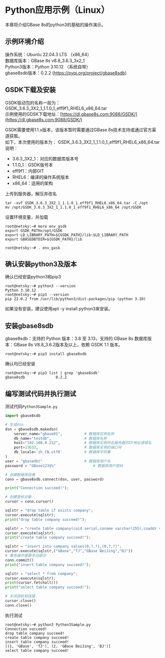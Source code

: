 # Python应用示例（Linux）  
本章将介绍GBase 8s的python3的基础的操作演示。  

## 示例环境介绍  
操作系统：Ubuntu 22.04.3 LTS （x86_64）  
数据库版本：GBase 8s v8.8_3.6.3_3x2_1  
Python3版本：Python 3.10.12 （系统自带）  
gbase8sdb版本：0.2.2 (https://pypi.org/project/gbase8sdb)  

## GSDK下载及安装 
GSDK驱动包的名称一般为：GSDK_3.6.3_3X2_1_1.1.0_1_eff9f1_RHEL6_x86_64.tar  
示例使用的GDSK下载地址：[https://dl.gbase8s.com:9088/GSDK/](https://dl.gbase8s.com:9088/GSDK/)  

GSDK需要使用1.1.x版本，该版本暂时需要通过GBase 8s技术支持或通过官方渠道获取。  
如下，本次使用的版本为：
GSDK_3.6.3_3X2_1_1.1.0_1_eff9f1_RHEL6_x86_64.tar  
说明：  
* 3.6.3_3X2_1：对应的数据库版本号  
* 1.1.0_1：GSDK版号本  
* eff9f1：内部GIT  
* RHEL6：编译的操作系统版本  
* x86_64：适用的架构  

上传到服务器，解压并改名  
```shell
tar -xvf GSDK_3.6.3_3X2_1_1.1.0_1_eff9f1_RHEL6_x86_64.tar -C /opt
mv /opt/GSDK_3.6.3_3X2_1_1.1.0_1_eff9f1_RHEL6_x86_64 /opt/GSDK
```

设置环境变量，并加载  
```shell
root@netsky:~# more env_gsdk
export GSDK_PATH=/opt/GSDK
export LD_LIBRARY_PATH=${GSDK_PATH}/lib:$LD_LIBRARY_PATH
export GBASEDBTDIR=${GSDK_PATH}/lib

root@netsky:~# . env_gask
```

## 确认安装python3及版本  
确认已经安装python3和pip3  
```shell
root@netsky:~# python3 --version
Python 3.10.12
root@netsky:~# pip3 --version
pip 22.0.2 from /usr/lib/python3/dist-packages/pip (python 3.10)
```
如果没有安装，建议使用apt -y install python3来安装。  

## 安装gbase8sdb  
gbase8sdb：支持的 Python 版本：3.8 至 3.13，支持的 GBase 8s 数据库版本：GBase 8s V8.8_3.6.2版本及以上，依赖 GSDK 1.1 版本。
```shell
root@netsky:~# pip3 install gbase8sdb
```
确认均已经安装  
```shell
root@netsky:~# pip3 list | grep 'gbase8sdb'
gbase8sdb              0.2.2
```

## 编写测试代码并执行测试  
测试代码`Python3Sample.py`  
```python
import gbase8sdb

# 生成dsn 
dsn = gbase8sdb.makedsn(
    server_name="gbase01",          # 数据库实例名称    
    db_name="testdb",               # 数据库名称    
    host="192.168.0.212",           # 数据库实例所在服务器的IP地址或域名    
    port=13633,                     # 数据库实例的端口号    
    db_locale='zh_CN.utf8'          # 数据库字符集
)
user = "gbasedbt"                   # 数据库用户名
password = "GBase123$%"                 # 数据库用户密码​

# 创建数据库连接
conn = gbase8sdb.connect(dsn, user, password) 

print("Connection succeed!");

# 创建游标对象
cursor = conn.cursor()

sqlstr = "drop table if exists company";
cursor.execute(sqlstr);
print("drop table company succeed!");

sqlstr = "create table company(coid serial,coname varchar(255),coaddr varchar(255), primary key(coid))";
cursor.execute(sqlstr);
print("create table company succeed!");

sqlstr = "insert into company values(0,?,?),(0,?,?)";
cursor.execute(sqlstr,("GBase","TJ","GBase BeiJing","BJ"))
# 事务操作需要手动提交  
conn.commit()
print("insert table company succeed!");

sqlstr = "select * from company";
cursor.execute(sqlstr);
print(cursor.fetchall())
print("select table company succeed!");

# 关闭游标和连接  
cursor.close()
conn.close()
```
执行测试
```shell
root@netsky:~# python3 Python3Sample.py
Connection succeed!
drop table company succeed!
create table company succeed!
insert table company succeed!
[(1, 'GBase', 'TJ'), (2, 'GBase BeiJing', 'BJ')]
select table company succeed!
```

